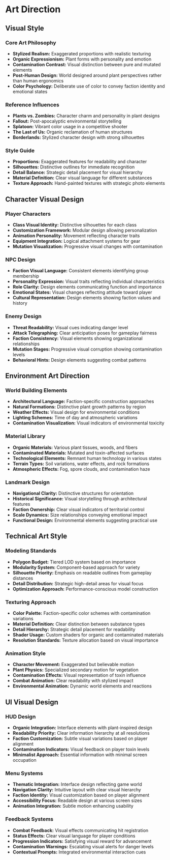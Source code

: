 # Art Direction

## Visual Style

### Core Art Philosophy
- **Stylized Realism:** Exaggerated proportions with realistic texturing
- **Organic Expressionism:** Plant forms with personality and emotion
- **Contamination Contrast:** Visual distinction between pure and mutated elements
- **Post-Human Design:** World designed around plant perspectives rather than human ergonomics
- **Color Psychology:** Deliberate use of color to convey faction identity and emotional states

### Reference Influences
- **Plants vs. Zombies:** Character charm and personality in plant designs
- **Fallout:** Post-apocalyptic environmental storytelling
- **Splatoon:** Vibrant color usage in a competitive shooter
- **The Last of Us:** Organic reclamation of human structures
- **Borderlands:** Stylized character design with strong silhouettes

### Style Guide
- **Proportions:** Exaggerated features for readability and character
- **Silhouettes:** Distinctive outlines for immediate recognition
- **Detail Balance:** Strategic detail placement for visual hierarchy
- **Material Definition:** Clear visual language for different substances
- **Texture Approach:** Hand-painted textures with strategic photo elements

## Character Visual Design

### Player Characters
- **Class Visual Identity:** Distinctive silhouettes for each class
- **Customization Framework:** Modular design allowing personalization
- **Animation Personality:** Movement reflecting character traits
- **Equipment Integration:** Logical attachment systems for gear
- **Mutation Visualization:** Progressive visual changes with contamination

### NPC Design
- **Faction Visual Language:** Consistent elements identifying group membership
- **Personality Expression:** Visual traits reflecting individual characteristics
- **Role Clarity:** Design elements communicating function and importance
- **Emotional States:** Visual changes reflecting attitude toward player
- **Cultural Representation:** Design elements showing faction values and history

### Enemy Design
- **Threat Readability:** Visual cues indicating danger level
- **Attack Telegraphing:** Clear anticipation poses for gameplay fairness
- **Faction Consistency:** Visual elements showing organizational relationships
- **Mutation Stages:** Progressive visual corruption showing contamination levels
- **Behavioral Hints:** Design elements suggesting combat patterns

## Environment Art Direction

### World Building Elements
- **Architectural Language:** Faction-specific construction approaches
- **Natural Formations:** Distinctive plant growth patterns by region
- **Weather Effects:** Visual design for environmental conditions
- **Lighting Schemes:** Time of day and atmospheric variations
- **Contamination Visualization:** Visual indicators of environmental toxicity

### Material Library
- **Organic Materials:** Various plant tissues, woods, and fibers
- **Contaminated Materials:** Mutated and toxin-affected surfaces
- **Technological Elements:** Remnant human technology in various states
- **Terrain Types:** Soil variations, water effects, and rock formations
- **Atmospheric Effects:** Fog, spore clouds, and contamination haze

### Landmark Design
- **Navigational Clarity:** Distinctive structures for orientation
- **Historical Significance:** Visual storytelling through architectural features
- **Faction Ownership:** Clear visual indicators of territorial control
- **Scale Dynamics:** Size relationships conveying emotional impact
- **Functional Design:** Environmental elements suggesting practical use

## Technical Art Style

### Modeling Standards
- **Polygon Budget:** Tiered LOD system based on importance
- **Modularity System:** Component-based approach for variety
- **Silhouette Priority:** Emphasis on readable outlines from gameplay distances
- **Detail Distribution:** Strategic high-detail areas for visual focus
- **Optimization Approach:** Performance-conscious model construction

### Texturing Approach
- **Color Palette:** Faction-specific color schemes with contamination variations
- **Material Definition:** Clear distinction between substance types
- **Detail Hierarchy:** Strategic detail placement for readability
- **Shader Usage:** Custom shaders for organic and contaminated materials
- **Resolution Standards:** Texture allocation based on visual importance

### Animation Style
- **Character Movement:** Exaggerated but believable motion
- **Plant Physics:** Specialized secondary motion for vegetation
- **Contamination Effects:** Visual representation of toxin influence
- **Combat Animation:** Clear readability with stylized impact
- **Environmental Animation:** Dynamic world elements and reactions

## UI Visual Design

### HUD Design
- **Organic Integration:** Interface elements with plant-inspired design
- **Readability Priority:** Clear information hierarchy at all resolutions
- **Faction Customization:** Subtle visual variations based on player alignment
- **Contamination Indicators:** Visual feedback on player toxin levels
- **Minimalist Approach:** Essential information with minimal screen occupation

### Menu Systems
- **Thematic Integration:** Interface design reflecting game world
- **Navigation Clarity:** Intuitive layout with clear visual hierarchy
- **Faction Identity:** Visual customization based on player alignment
- **Accessibility Focus:** Readable design at various screen sizes
- **Animation Integration:** Subtle motion enhancing usability

### Feedback Systems
- **Combat Feedback:** Visual effects communicating hit registration
- **Status Effects:** Clear visual language for player conditions
- **Progression Indicators:** Satisfying visual reward for advancement
- **Contamination Warnings:** Escalating visual alerts for danger levels
- **Contextual Prompts:** Integrated environmental interaction cues